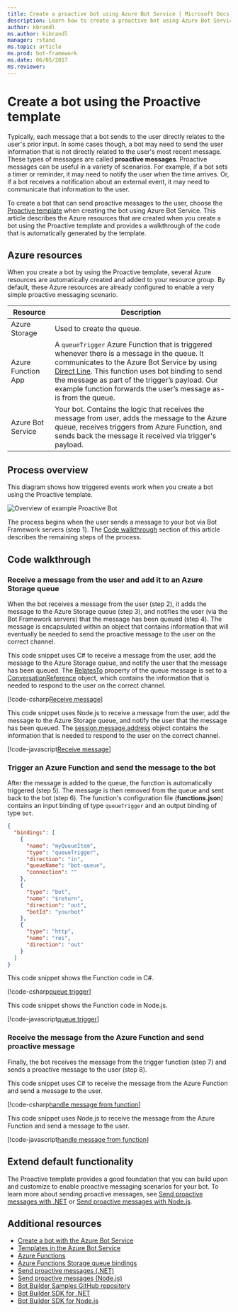 ```yaml
---
title: Create a proactive bot using Azure Bot Service | Microsoft Docs
description: Learn how to create a proactive bot using Azure Bot Service.
author: kbrandl
ms.author: kibrandl
manager: rstand
ms.topic: article
ms.prod: bot-framework
ms.date: 06/05/2017
ms.reviewer: 
---
```


# Create a bot using the Proactive template

Typically, each message that a bot sends to the user directly relates to the user's prior input. In some cases though, a bot may need to send the user information that is not directly related to the user's most recent message. These types of messages are called **proactive messages**. Proactive messages can be useful in a variety of scenarios. For example, if a bot sets a timer or reminder, it may need to notify the user when the time arrives. Or, if a bot receives a notification about an external event, it may need to communicate that information to the user. 

To create a bot that can send proactive messages to the user, choose the [Proactive template](azure-bot-service-templates.md) when creating the bot using Azure Bot Service. This article describes the Azure resources that are created when you create a bot using the Proactive template and provides a walkthrough of the code that is automatically generated by the template.

## Azure resources

When you create a bot by using the Proactive template, several Azure resources are automatically created and added to your resource group. By default, these Azure resources are already configured to enable a very simple proactive messaging scenario. 

| Resource | Description |
|----|----|
| Azure Storage | Used to create the queue. |
| Azure Function App | A `queueTrigger` Azure Function that is triggered whenever there is a message in the queue. It communicates to the Azure Bot Service by using [Direct Line][directLine]. This function uses bot binding to send the message as part of the trigger’s payload. Our example function forwards the user’s message as-is from the queue.
| Azure Bot Service | Your bot. Contains the logic that receives the message from user, adds the message to the Azure queue, receives triggers from Azure Function, and sends back the message it received via trigger's payload. |

## Process overview

This diagram shows how triggered events work when you create a bot using the Proactive template.

![Overview of example Proactive Bot](~/media/azure-bot-proactive-diagram.png)

The process begins when the user sends a message to your bot via Bot Framework servers (step 1). The [Code walkthrough](#code-walkthrough) section of this article describes the remaining steps of the process.

## Code walkthrough

### Receive a message from the user and add it to an Azure Storage queue

When the bot receives a message from the user (step 2), it adds the message to the Azure Storage queue (step 3), and notifies the user (via the Bot Framework servers) that the message has been queued (step 4). 
The message is encapsulated within an object that contains information that will eventually be needed to send the proactive message to the user on the correct channel. 

This code snippet uses C# to receive a message from the user, add the message to the Azure Storage queue, and notify the user that the message has been queued. The [RelatesTo][RelatesTo] property of the queue message is set to a [ConversationReference][ConversationReference] object, which contains the information that is needed to respond to the user on the correct channel.

[!code-csharp[Receive message](~/includes/code/azure-bot-service-serverless-template-proactive.cs#receiveMessage)]

This code snippet uses Node.js to receive a message from the user, add the message to the Azure Storage queue, and notify the user that the message has been queued. The [session.message.address][sessionMessageAddress] object contains the information that is needed to respond to the user on the correct channel.

[!code-javascript[Receive message](~/includes/code/azure-bot-service-serverless-template-proactive.js#receiveMessage)]

### Trigger an Azure Function and send the message to the bot

After the message is added to the queue, the function is automatically triggered (step 5). The message is then removed from the queue and sent back to the bot (step 6). The function's configuration file (**functions.json**) contains an input binding of type `queueTrigger` and an output binding of type `bot`.

```json
{
  "bindings": [
    {
      "name": "myQueueItem",
      "type": "queueTrigger",
      "direction": "in",
      "queueName": "bot-queue",
      "connection": ""
    },
    {
      "type": "bot",
      "name": "$return",
      "direction": "out",
      "botId": "yourbot"
    },
    {
      "type": "http",
      "name": "res",
      "direction": "out"
    }
  ]
}
```

This code snippet shows the Function code in C#.

[!code-csharp[queue trigger](~/includes/code/azure-bot-service-serverless-template-proactive.cs#queueTrigger)]

This code snippet shows the Function code in Node.js.

[!code-javascript[queue trigger](~/includes/code/azure-bot-service-serverless-template-proactive.js#queueTrigger)]

### Receive the message from the Azure Function and send proactive message

Finally, the bot receives the message from the trigger function (step 7) and sends a proactive message to the user (step 8).

This code snippet uses C# to receive the message from the Azure Function and send a message to the user.

[!code-csharp[handle message from function](~/includes/code/azure-bot-service-serverless-template-proactive.cs#handleMessageFromFunction)]

This code snippet uses Node.js to receive the message from the Azure Function and send a message to the user.

[!code-javascript[handle message from function](~/includes/code/azure-bot-service-serverless-template-proactive.js#handleMessageFromFunction)]

## Extend default functionality

The Proactive template provides a good foundation that you can build upon and customize to enable proactive messaging scenarios for your bot. To learn more about sending proactive messages, see [Send proactive messages with .NET](~/dotnet/bot-builder-dotnet-proactive-messages.md) or [Send proactive messages with Node.js](~/nodejs/bot-builder-nodejs-proactive-messages.md). 

## Additional resources

- [Create a bot with the Azure Bot Service](azure-bot-service-quickstart.md)
- [Templates in the Azure Bot Service](azure-bot-service-templates.md)
- <a href="https://azure.microsoft.com/en-us/documentation/services/functions/" target="_blank">Azure Functions</a>
- <a href="https://azure.microsoft.com/en-us/documentation/articles/functions-bindings-storage-queue" target="_blank">Azure Functions Storage queue bindings</a>
- [Send proactive messages (.NET)](~/dotnet/bot-builder-dotnet-proactive-messages.md) 
- [Send proactive messages (Node.js)](~/nodejs/bot-builder-nodejs-proactive-messages.md)
- <a href="https://github.com/Microsoft/BotBuilder-Samples" target="_blank">Bot Builder Samples GitHub repository</a>
- [Bot Builder SDK for .NET](~/dotnet/bot-builder-dotnet-overview.md)
- [Bot Builder SDK for Node.js](~/nodejs/index.md)

[directLine]: https://docs.botframework.com/en-us/restapi/directline3/#navtitle

[sessionMessageAddress]: https://docs.botframework.com/en-us/node/builder/chat-reference/interfaces/_botbuilder_d_.iaddress.html

[RelatesTo]: https://docs.microsoft.com/en-us/dotnet/api/microsoft.bot.connector.activity.relatesto?view=botbuilder-3.8#Microsoft_Bot_Connector_Activity_RelatesTo

[ConversationReference]: https://docs.microsoft.com/en-us/dotnet/api/microsoft.bot.connector.conversationreference?view=botbuilder-3.8